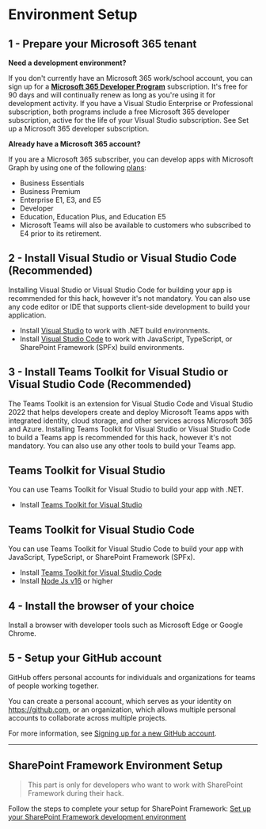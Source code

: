 # Environment Setup

## 1 - Prepare your Microsoft 365 tenant

**Need a development environment?**

If you don't currently have an Microsoft 365 work/school account, you can sign up for a **[Microsoft 365 Developer Program](https://aka.ms/m365developers)** subscription. It's free for 90 days and will continually renew as long as you're using it for development activity. If you have a Visual Studio Enterprise or Professional subscription, both programs include a free Microsoft 365 developer subscription, active for the life of your Visual Studio subscription. See Set up a Microsoft 365 developer subscription.

**Already have a Microsoft 365 account?**

If you are a Microsoft 365 subscriber, you can develop apps with Microsoft Graph by using one of the following [plans](https://www.microsoft.com/en-ww/microsoft-365/enterprise/compare-office-365-plans?rtc=1):

* Business Essentials
* Business Premium
* Enterprise E1, E3, and E5
* Developer
* Education, Education Plus, and Education E5
* Microsoft Teams will also be available to customers who subscribed to E4 prior to its retirement.

## 2 - Install Visual Studio or Visual Studio Code (Recommended)
Installing Visual Studio or Visual Studio Code for building your app is recommended for this hack, however it's not mandatory. You can also use any code editor or IDE that supports client-side development to build your application.

* Install [Visual Studio](https://visualstudio.microsoft.com/downloads/) to work with .NET build environments.
* Install [Visual Studio Code](https://code.visualstudio.com/download) to work with JavaScript, TypeScript, or SharePoint Framework (SPFx) build environments.

## 3 - Install Teams Toolkit for Visual Studio or Visual Studio Code (Recommended) 
The Teams Toolkit is an extension for Visual Studio Code and Visual Studio 2022 that helps developers create and deploy Microsoft Teams apps with integrated identity, cloud storage, and other services across Microsoft 365 and Azure. Installing Teams Toolkit for Visual Studio or Visual Studio Code to build a Teams app is recommended for this hack, however it's not mandatory. You can also use any other tools to build your Teams app.

## Teams Toolkit for Visual Studio
You can use Teams Toolkit for Visual Studio to build your app with .NET.

* Install [Teams Toolkit for Visual Studio](https://learn.microsoft.com/en-us/microsoftteams/platform/toolkit/toolkit-v4/install-teams-toolkit-v4?tabs=vscode&pivots=visual-studio) 

## Teams Toolkit for Visual Studio Code
You can use Teams Toolkit for Visual Studio Code to build your app with JavaScript, TypeScript, or SharePoint Framework (SPFx).

* Install [Teams Toolkit for Visual Studio Code](https://learn.microsoft.com/en-us/microsoftteams/platform/toolkit/install-teams-toolkit?tabs=vscode&pivots=visual-studio-code)
* Install [Node Js v16](https://nodejs.org/download/release/v16.19.0/) or higher

## 4 - Install the browser of your choice
Install a browser with developer tools such as Microsoft Edge or Google Chrome.

## 5 - Setup your GitHub account

GitHub offers personal accounts for individuals and organizations for teams of people working together.

You can create a personal account, which serves as your identity on <https://github.com>, or an organization, which allows multiple personal accounts to collaborate across multiple projects.

For more information, see [Signing up for a new GitHub account](https://docs.github.com/en/get-started/signing-up-for-github/signing-up-for-a-new-github-account#about-new-accounts-on-githubcom).

---

## SharePoint Framework Environment Setup
> This part is only for developers who want to work with SharePoint Framework during their hack.

Follow the steps to complete your setup for SharePoint Framework: [Set up your SharePoint Framework development environment](https://learn.microsoft.com/en-us/sharepoint/dev/spfx/set-up-your-development-environment)
